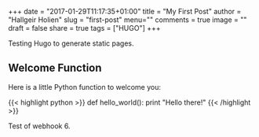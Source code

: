 +++
date = "2017-01-29T11:17:35+01:00"
title = "My First Post"
author = "Hallgeir Holien"
slug = "first-post"
menu=""
comments = true
image = ""
draft = false
share = true
tags = ["HUGO"]
+++

Testing Hugo to generate static pages.

## Welcome Function

Here is a little Python function to welcome you:

{{< highlight python >}}
def hello_world():
    print "Hello there!"
{{< /highlight >}}


Test of webhook 6.
